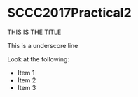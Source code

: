 # SCCC2017Practical2

THIS IS THE TITLE

This is a underscore line

Look at the following:
- Item 1
- Item 2
- Item 3
